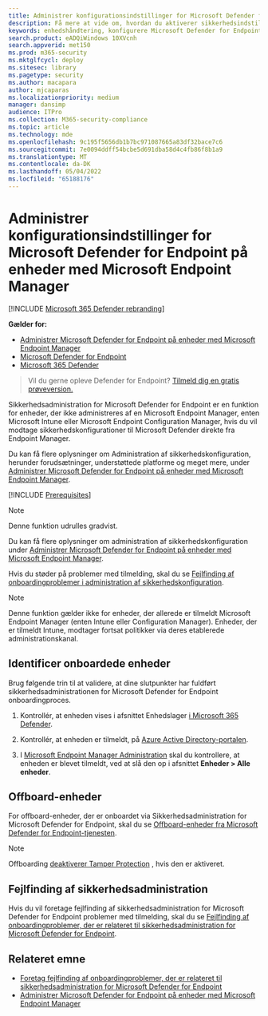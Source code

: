 ```yaml
---
title: Administrer konfigurationsindstillinger for Microsoft Defender for Endpoint på enheder med Microsoft Endpoint Manager
description: Få mere at vide om, hvordan du aktiverer sikkerhedsindstillinger i Microsoft Endpoint Manager via Microsoft Defender for Endpoint.
keywords: enhedshåndtering, konfigurere Microsoft Defender for Endpoint enheder Microsoft Endpoint Manager
search.product: eADQiWindows 10XVcnh
search.appverid: met150
ms.prod: m365-security
ms.mktglfcycl: deploy
ms.sitesec: library
ms.pagetype: security
ms.author: macapara
author: mjcaparas
ms.localizationpriority: medium
manager: dansimp
audience: ITPro
ms.collection: M365-security-compliance
ms.topic: article
ms.technology: mde
ms.openlocfilehash: 9c195f5656db1b7bc971087665a83df32bace7c6
ms.sourcegitcommit: 7e0094ddff54bcbe5d691dba58d4c4fb86f8b1a9
ms.translationtype: MT
ms.contentlocale: da-DK
ms.lasthandoff: 05/04/2022
ms.locfileid: "65188176"
---
```

# <a name="manage-microsoft-defender-for-endpoint-configuration-settings-on-devices-with-microsoft-endpoint-manager"></a>Administrer konfigurationsindstillinger for Microsoft Defender for Endpoint på enheder med Microsoft Endpoint Manager

[!INCLUDE [Microsoft 365 Defender rebranding](../../includes/microsoft-defender.md)]

**Gælder for:**

- [Administrer Microsoft Defender for Endpoint på enheder med Microsoft Endpoint Manager](/mem/intune/protect/mde-security-integration)
- [Microsoft Defender for Endpoint](https://go.microsoft.com/fwlink/p/?linkid=2154037)
- [Microsoft 365 Defender](https://go.microsoft.com/fwlink/?linkid=2118804)



> Vil du gerne opleve Defender for Endpoint? [Tilmeld dig en gratis prøveversion.](https://signup.microsoft.com/create-account/signup?products=7f379fee-c4f9-4278-b0a1-e4c8c2fcdf7e&ru=https://aka.ms/MDEp2OpenTrial?ocid=docs-wdatp-configureendpointsscript-abovefoldlink)


Sikkerhedsadministration for Microsoft Defender for Endpoint er en funktion for enheder, der ikke administreres af en Microsoft Endpoint Manager, enten Microsoft Intune eller Microsoft Endpoint Configuration Manager, hvis du vil modtage sikkerhedskonfigurationer til Microsoft Defender direkte fra Endpoint Manager.


Du kan få flere oplysninger om Administration af sikkerhedskonfiguration, herunder forudsætninger, understøttede platforme og meget mere, under [Administrer Microsoft Defender for Endpoint på enheder med Microsoft Endpoint Manager](/mem/intune/protect/mde-security-integration).



[!INCLUDE [Prerequisites](../../includes/security-config-mgt-prerequisites.md)]

>[!NOTE]
>Denne funktion udrulles gradvist. 

Du kan få flere oplysninger om administration af sikkerhedskonfiguration under [Administrer Microsoft Defender for Endpoint på enheder med Microsoft Endpoint Manager](/mem/intune/protect/mde-security-integration).

Hvis du støder på problemer med tilmelding, skal du se [Fejlfinding af onboardingproblemer i administration af sikkerhedskonfiguration](troubleshoot-security-config-mgt.md).

> [!NOTE]
> Denne funktion gælder ikke for enheder, der allerede er tilmeldt Microsoft Endpoint Manager (enten Intune eller Configuration Manager). Enheder, der er tilmeldt Intune, modtager fortsat politikker via deres etablerede administrationskanal.

## <a name="identify-onboarded-devices"></a>Identificer onboardede enheder

Brug følgende trin til at validere, at dine slutpunkter har fuldført sikkerhedsadministrationen for Microsoft Defender for Endpoint onboardingproces.

1.  Kontrollér, at enheden vises i afsnittet Enhedslager [i Microsoft 365 Defender](https://security.microsoft.com/).

2.  Kontrollér, at enheden er tilmeldt, på [Azure Active Directory-portalen](https://aad.portal.azure.com/#blade/Microsoft_AAD_Devices/DevicesMenuBlade/Devices/menuId/).

3.  I [Microsoft Endpoint Manager Administration](https://endpoint.microsoft.com/#blade/Microsoft_Intune_DeviceSettings/DevicesMenu/mDMDevicesPreview) skal du kontrollere, at enheden er blevet tilmeldt, ved at slå den op i afsnittet **Enheder > Alle enheder**.


## <a name="offboard-devices"></a>Offboard-enheder
For offboard-enheder, der er onboardet via Sikkerhedsadministration for Microsoft Defender for Endpoint, skal du se [Offboard-enheder fra Microsoft Defender for Endpoint-tjenesten](offboard-machines.md).

>[!NOTE]
>Offboarding [deaktiverer Tamper Protection](prevent-changes-to-security-settings-with-tamper-protection.md#manage-tamper-protection-for-your-organization-using-the-microsoft-365-defender-portal) , hvis den er aktiveret.

## <a name="troubleshooting-security-management"></a>Fejlfinding af sikkerhedsadministration 
Hvis du vil foretage fejlfinding af sikkerhedsadministration for Microsoft Defender for Endpoint problemer med tilmelding, skal du se [Fejlfinding af onboardingproblemer, der er relateret til sikkerhedsadministration for Microsoft Defender for Endpoint](troubleshoot-security-config-mgt.md).

## <a name="related-topic"></a>Relateret emne
- [Foretag fejlfinding af onboardingproblemer, der er relateret til sikkerhedsadministration for Microsoft Defender for Endpoint](troubleshoot-security-config-mgt.md)
- [Administrer Microsoft Defender for Endpoint på enheder med Microsoft Endpoint Manager](/mem/intune/protect/mde-security-integration#configure-your-tenant-to-support-mde-security-configuration-management)
